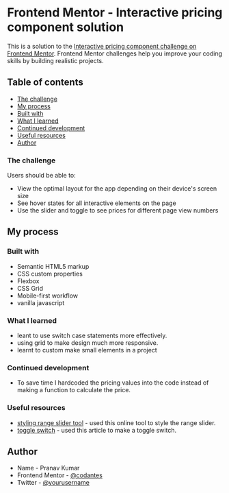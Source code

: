 # Frontend Mentor - Interactive pricing component solution

This is a solution to the [Interactive pricing component challenge on Frontend Mentor](https://www.frontendmentor.io/challenges/interactive-pricing-component-t0m8PIyY8). Frontend Mentor challenges help you improve your coding skills by building realistic projects. 

## Table of contents

- [The challenge](#the-challenge)
- [My process](#my-process)
- [Built with](#built-with)
- [What I learned](#what-i-learned)
- [Continued development](#continued-development)
- [Useful resources](#useful-resources)
- [Author](#author)


### The challenge

Users should be able to:

- View the optimal layout for the app depending on their device's screen size
- See hover states for all interactive elements on the page
- Use the slider and toggle to see prices for different page view numbers

## My process

### Built with

- Semantic HTML5 markup
- CSS custom properties
- Flexbox
- CSS Grid
- Mobile-first workflow
- vanilla javascript

### What I learned

- leant to use switch case statements more effectively. 
- using grid to make design much more responsive. 
- learnt to custom make small elements in a project

### Continued development

- To save time I hardcoded the pricing values into the code instead of making a function to calculate the price.

### Useful resources

- [styling range slider tool](https://www.cssportal.com/style-input-range/) - used this online tool to style the range slider.
- [toggle switch](https://www.w3schools.com/howto/howto_css_switch.asp) - used this article to make a toggle switch.

## Author

- Name - Pranav Kumar
- Frontend Mentor - [@codantes](https://www.frontendmentor.io/profile/coodantes)
- Twitter - [@yourusername](https://www.twitter.com/codantes)

